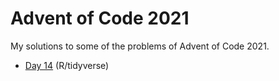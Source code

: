 # Advent of Code 2021
My solutions to some of the problems of Advent of Code 2021.

* [Day 14](https://franciscoyira.github.io/advent_of_code_2021/day14) (R/tidyverse)
